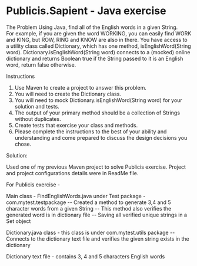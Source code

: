 # Publicis.Sapient - Java exercise

The Problem
Using Java, find all of the English words in a given String.  
For example, if you are given the word WORKING, you can easily find WORK and KING, 
but ROW, RING and KNOW are also in there.  You have access to a utility class called Dictionary, 
which has one method, isEnglishWord(String word). 
Dictionary.isEnglishWord(String word) connects to a (mocked) online dictionary and returns Boolean true 
if the String passed to it is an English word, return false otherwise.


Instructions
1.	Use Maven to create a project to answer this problem.
2.	You will need to create the Dictionary class.
3.	You will need to mock Dictionary.isEnglishWord(String word) for your solution and tests.
4.	The output of your primary method should be a collection of Strings without duplicates.
5.	Create tests that exercise your class and methods.
6.	Please complete the instructions to the best of your ability and understanding and come prepared to discuss the design decisions you chose.


Solution:

Used one of my previous Maven project to solve Publicis exercise. Project and project configurations details were in ReadMe file.

For Publicis exercise -

Main class - FindEnglishWords.java under Test package - com.mytest.testpackage
   -- Created a method to generate 3,4 and 5 character words from a given String
   -- This method also verifies the generated word is in dictionary file
   -- Saving all verified unique strings in a Set object 

Dictionary.java class - this class is under com.mytest.utils package
  --Connects to the dictionary text file and verifies the given string exists in the dictionary

Dictionary text file - contains 3, 4 and 5 characters English words 

 

 	
 	  	

	
	
			
			
		


 

